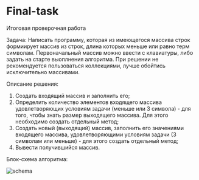 # Final-task
Итоговая проверочная работа

Задача: Написать программу, которая из имеющегося массива строк формиирует массив из строк, длина которых меньше или равно терм символам. Первоначальный массив можно ввести с клавиатуры, либо задать на старте выоплнения алгоритма. При решении не рекомендуется пользоваться коллекциями, лучше обойтись исключительно массивами.

Описание решения: 
1. Создать входящий массив и заполнить его;
2. Определить количество элементов входящего массива удовлетворяющих условиям задачи (меньше или 3 символа) - для того, чтобы знать размер выходящего массива. Для этого необходимо создать отдельный метод;
3. Создать новый (выходящий) массив, заполнить его значениями входящего массива, удовлетворяющими условиям задачи (3 символам или меньше) - для этого создать отдельный метод;
4. Вывести получившийся массив.

Блок-схема алгоритма:

![schema](https://user-images.githubusercontent.com/118288426/201957307-99913433-57ee-4193-8af1-5b511f166ea9.jpg)
